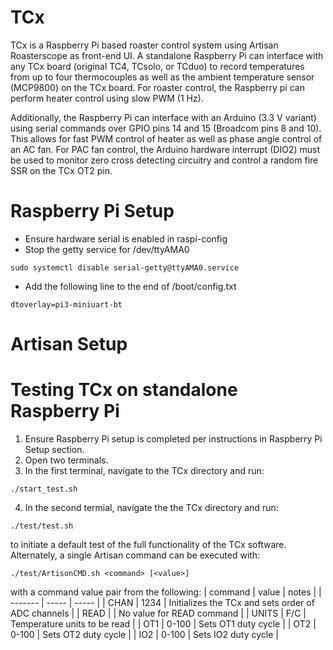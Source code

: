 # TCx
TCx is a Raspberry Pi based roaster control system using Artisan Roasterscope
as front-end UI. A standalone Raspberry Pi can interface with any TCx board 
(original TC4, TCsolo, or TCduo) to record temperatures from up to four
thermocouples as well as the ambient temperature sensor (MCP9800) on the TCx board. 
For roaster control, the Raspberry pi can perform heater control using slow PWM (1 Hz).

Additionally, the Raspberry Pi can interface with an Arduino (3.3 V variant)
using serial commands over GPIO pins 14 and 15 (Broadcom pins 8 and 10). This allows 
for fast PWM control of heater as well as phase angle control of an AC
fan. For PAC fan control, the Arduino hardware interrupt (DIO2) must be used to
monitor zero cross detecting circuitry and control a random fire SSR on the TCx
OT2 pin.

# Raspberry Pi Setup
- Ensure hardware serial is enabled in raspi-config
- Stop the getty service for /dev/ttyAMA0
```
sudo systemctl disable serial-getty@ttyAMA0.service
```
- Add the following line to the end of /boot/config.txt
```
dtoverlay=pi3-miniuart-bt
```

# Artisan Setup

# Testing TCx on standalone Raspberry Pi
1. Ensure Raspberry Pi setup is completed per instructions in Raspberry Pi Setup
  section.
2. Open two terminals.
3. In the first terminal, navigate to the TCx directory and run:
```
./start_test.sh
```
4. In the second termial, navigate the the TCx directory and run:
```
./test/test.sh
```
to initiate a default test of the full functionality of the TCx software.
Alternately, a single Artisan command can be executed with:
```
./test/ArtisonCMD.sh <command> [<value>]
```
with a command value pair from the following:
| command | value | notes |
| ------- | ----- | ----- |
| CHAN    | 1234  | Initializes the TCx and sets order of ADC channels |
| READ    |       | No value for READ command |
| UNITS   | F/C   | Temperature units to be read |
| OT1     | 0-100 | Sets OT1 duty cycle |
| OT2     | 0-100 | Sets OT2 duty cycle |
| IO2     | 0-100 | Sets IO2 duty cycle | 

